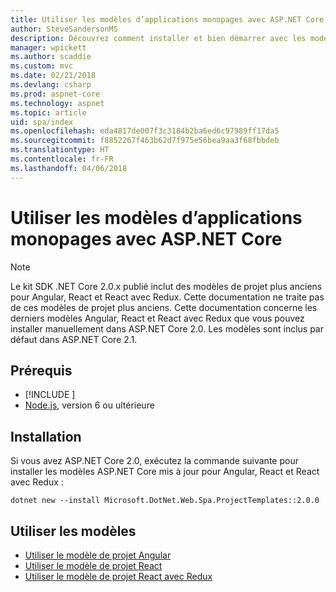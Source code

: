 ```yaml
---
title: Utiliser les modèles d’applications monopages avec ASP.NET Core
author: SteveSandersonMS
description: Découvrez comment installer et bien démarrer avec les modèles de projet d’application à page unique ASP.NET Core.
manager: wpickett
ms.author: scaddie
ms.custom: mvc
ms.date: 02/21/2018
ms.devlang: csharp
ms.prod: aspnet-core
ms.technology: aspnet
ms.topic: article
uid: spa/index
ms.openlocfilehash: eda4817de007f3c3184b2ba6ed6c97989ff17da5
ms.sourcegitcommit: f8852267f463b62d7f975e56bea9aa3f68fbbdeb
ms.translationtype: HT
ms.contentlocale: fr-FR
ms.lasthandoff: 04/06/2018
---
```

# <a name="use-the-single-page-application-templates-with-aspnet-core"></a>Utiliser les modèles d’applications monopages avec ASP.NET Core

> [!NOTE]
> Le kit SDK .NET Core 2.0.x publié inclut des modèles de projet plus anciens pour Angular, React et React avec Redux. Cette documentation ne traite pas de ces modèles de projet plus anciens. Cette documentation concerne les derniers modèles Angular, React et React avec Redux que vous pouvez installer manuellement dans ASP.NET Core 2.0. Les modèles sont inclus par défaut dans ASP.NET Core 2.1.

## <a name="prerequisites"></a>Prérequis

* [!INCLUDE [](~/includes/net-core-sdk-download-link.md)]
* [Node.js](https://nodejs.org), version 6 ou ultérieure

## <a name="installation"></a>Installation

Si vous avez ASP.NET Core 2.0, exécutez la commande suivante pour installer les modèles ASP.NET Core mis à jour pour Angular, React et React avec Redux :

```console
dotnet new --install Microsoft.DotNet.Web.Spa.ProjectTemplates::2.0.0
```

## <a name="use-the-templates"></a>Utiliser les modèles

- [Utiliser le modèle de projet Angular](xref:spa/angular)
- [Utiliser le modèle de projet React](xref:spa/react)
- [Utiliser le modèle de projet React avec Redux](xref:spa/react-with-redux)
